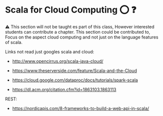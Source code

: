 # Scala for Cloud Computing :o: :question:

:warning: This section will not be taught es part of this class, 
However interested students can contribute a chapter.
This section could be contributed to, Focus on the aspect 
cloud computing and not just on the language features of scala.

Links not read just googles scala and cloud:

* <http://www.opencirrus.org/scala-java-cloud/>
* <https://www.theserverside.com/feature/Scala-and-the-Cloud>
* <https://cloud.google.com/dataproc/docs/tutorials/spark-scala>

* <https://dl.acm.org/citation.cfm?id=1863103.1863113>

REST:

* <https://nordicapis.com/8-frameworks-to-build-a-web-api-in-scala/>
